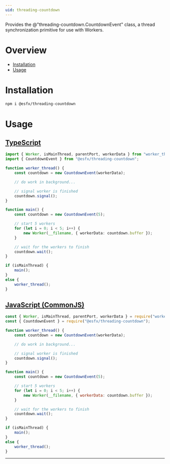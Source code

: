 ```yaml
---
uid: threading-countdown
---
```


Provides the @"threading-countdown.CountdownEvent" class, a thread synchronization primitive for use with Workers.

# Overview

* [Installation](#installation)
* [Usage](#usage)

# Installation

```sh
npm i @esfx/threading-countdown
```

# Usage

## [TypeScript](#tab/ts)
```ts
import { Worker, isMainThread, parentPort, workerData } from "worker_threads";
import { CountdownEvent } from "@esfx/threading-countdown";

function worker_thread() {
    const countdown = new CountdownEvent(workerData);

    // do work in background...

    // signal worker is finished
    countdown.signal();
}

function main() {
    const countdown = new CountdownEvent(5);

    // start 5 workers
    for (let i = 0; i < 5; i++) {
        new Worker(__filename, { workerData: countdown.buffer });
    }

    // wait for the workers to finish
    countdown.wait();
}

if (isMainThread) {
    main();
}
else {
    worker_thread();
}
```

## [JavaScript (CommonJS)](#tab/js)
```js
const { Worker, isMainThread, parentPort, workerData } = require("worker_threads");
const { CountdownEvent } = require("@esfx/threading-countdown");

function worker_thread() {
    const countdown = new CountdownEvent(workerData);

    // do work in background...

    // signal worker is finished
    countdown.signal();
}

function main() {
    const countdown = new CountdownEvent(5);

    // start 5 workers
    for (let i = 0; i < 5; i++) {
        new Worker(__filename, { workerData: countdown.buffer });
    }

    // wait for the workers to finish
    countdown.wait();
}

if (isMainThread) {
    main();
}
else {
    worker_thread();
}
```

***
